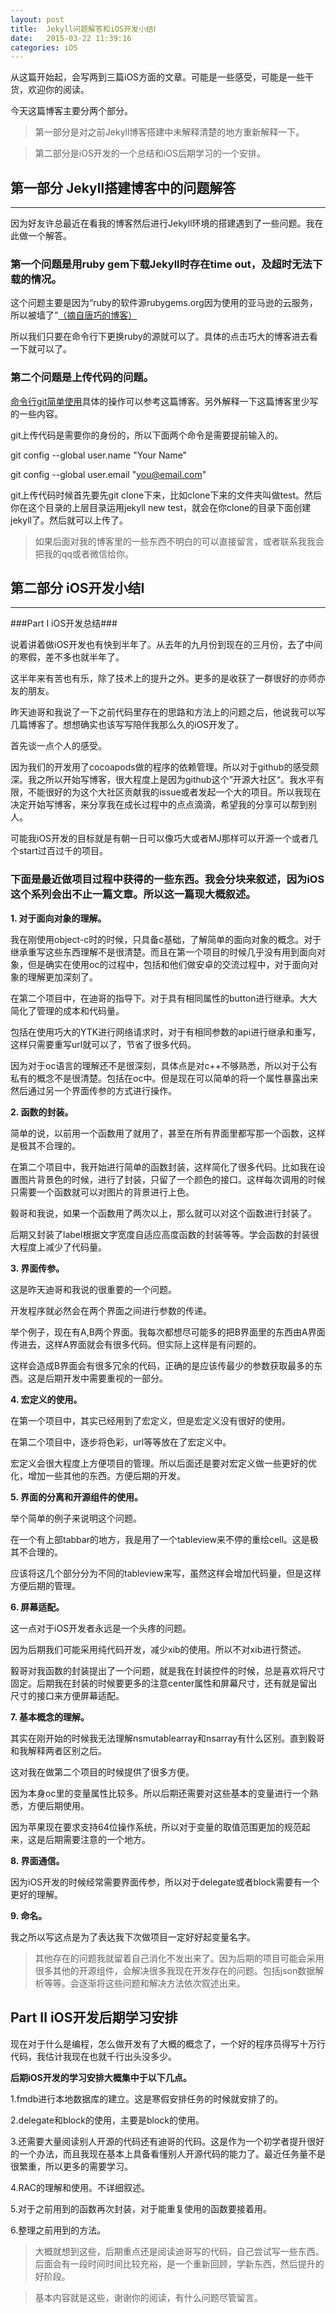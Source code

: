 ```yaml
---
layout: post
title:  Jekyll问题解答和iOS开发小结Ⅰ
date:   2015-03-22 11:39:16
categories: iOS
---
```

从这篇开始起，会写两到三篇iOS方面的文章。可能是一些感受，可能是一些干货，欢迎你的阅读。

今天这篇博客主要分两个部分。

>第一部分是对之前Jekyll博客搭建中未解释清楚的地方重新解释一下。

>第二部分是iOS开发的一个总结和iOS后期学习的一个安排。

## 第一部分 Jekyll搭建博客中的问题解答
---

因为好友许总最近在看我的博客然后进行Jekyll环境的搭建遇到了一些问题。我在此做一个解答。

### 第一个问题是用ruby gem下载Jekyll时存在time out，及超时无法下载的情况。

这个问题主要是因为“ruby的软件源rubygems.org因为使用的亚马逊的云服务，所以被墙了”[（摘自唐巧的博客）](http://blog.devtang.com/blog/2014/05/25/use-cocoapod-to-manage-ios-lib-dependency/)

所以我们只要在命令行下更换ruby的源就可以了。具体的点击巧大的博客进去看一下就可以了。

### 第二个问题是上传代码的问题。
[命令行git简单使用](http://walkginkgo.com/git/2015/03/07/git-easyuse.html)具体的操作可以参考这篇博客。另外解释一下这篇博客里少写的一些内容。

git上传代码是需要你的身份的，所以下面两个命令是需要提前输入的。

git config --global user.name "Your Name"

git config --global user.email "you@email.com"

git上传代码时候首先要先git clone下来，比如clone下来的文件夹叫做test。然后你在这个目录的上层目录运用jekyll new test，就会在你clone的目录下面创建jekyll了。然后就可以上传了。

>如果后面对我的博客里的一些东西不明白的可以直接留言，或者联系我我会把我的qq或者微信给你。

## 第二部分 iOS开发小结Ⅰ
---

###Part Ⅰ iOS开发总结###

说着讲着做iOS开发也有快到半年了。从去年的九月份到现在的三月份，去了中间的寒假，差不多也就半年了。

这半年来有苦也有乐，除了技术上的提升之外。更多的是收获了一群很好的亦师亦友的朋友。

昨天迪哥和我说了一下之前代码里存在的思路和方法上的问题之后，他说我可以写几篇博客了。想想确实也该写写陪伴我那么久的iOS开发了。

首先谈一点个人的感受。

因为我们的开发用了cocoapods做的程序的依赖管理。所以对于github的感受颇深。我之所以开始写博客，很大程度上是因为github这个”开源大社区“。我水平有限，不能很好的为这个大社区贡献我的issue或者发起一个大的项目。所以我现在决定开始写博客，来分享我在成长过程中的点点滴滴，希望我的分享可以帮到别人。

可能我iOS开发的目标就是有朝一日可以像巧大或者MJ那样可以开源一个或者几个start过百过千的项目。

### 下面是最近做项目过程中获得的一些东西。我会分块来叙述，因为iOS这个系列会出不止一篇文章。所以这一篇现大概叙述。

**1. 对于面向对象的理解。**

我在刚使用object-c时的时候，只具备c基础，了解简单的面向对象的概念。对于继承重写这些东西理解不是很清楚。而且在第一个项目的时候几乎没有用到面向对象，但是确实在使用oc的过程中，包括和他们做安卓的交流过程中，对于面向对象的理解更加深刻了。

在第二个项目中，在迪哥的指导下。对于具有相同属性的button进行继承。大大简化了管理的成本和代码量。

包括在使用巧大的YTK进行网络请求时，对于有相同参数的api进行继承和重写，这样只需要重写url就可以了，节省了很多代码。

因为对于oc语言的理解还不是很深刻，具体点是对c++不够熟悉，所以对于公有私有的概念不是很清楚。包括在oc中。但是现在可以简单的将一个属性暴露出来然后通过另一个界面传参的方式进行操作。

**2. 函数的封装。**

简单的说，以前用一个函数用了就用了，甚至在所有界面里都写那一个函数，这样是极其不合理的。

在第二个项目中，我开始进行简单的函数封装，这样简化了很多代码。比如我在设置图片背景色的时候，进行了封装，只留了一个颜色的接口。这样每次调用的时候只需要一个函数就可以对图片的背景进行上色。

毅哥和我说，如果一个函数用了两次以上，那么就可以对这个函数进行封装了。

后期又封装了label根据文字宽度自适应高度函数的封装等等。学会函数的封装很大程度上减少了代码量。

**3. 界面传参。**

这是昨天迪哥和我说的很重要的一个问题。

开发程序就必然会在两个界面之间进行参数的传递。

举个例子，现在有A,B两个界面。我每次都想尽可能多的把B界面里的东西由A界面传进去，这样A界面就会有很多代码。但实际上这样是有问题的。

这样会造成B界面会有很多冗余的代码，正确的是应该传最少的参数获取最多的东西。这是后期开发中需要重视的一部分。

**4. 宏定义的使用。**

在第一个项目中，其实已经用到了宏定义，但是宏定义没有很好的使用。

在第二个项目中，逐步将色彩，url等等放在了宏定义中。

宏定义会很大程度上方便项目的管理。所以后面还是要对宏定义做一些更好的优化，增加一些其他的东西。方便后期的开发。

**5. 界面的分离和开源组件的使用。**

举个简单的例子来说明这个问题。

在一个有上部tabbar的地方，我是用了一个tableview来不停的重绘cell。这是极其不合理的。

应该将这几个部分分为不同的tableview来写，虽然这样会增加代码量，但是这样方便后期的管理。

**6. 屏幕适配。**

这一点对于iOS开发者永远是一个头疼的问题。

因为后期我们可能采用纯代码开发，减少xib的使用。所以不对xib进行赘述。

毅哥对我函数的封装提出了一个问题，就是我在封装控件的时候，总是喜欢将尺寸固定。后期我在封装的时候要更多的注意center属性和屏幕尺寸，还有就是留出尺寸的接口来方便屏幕适配。

**7. 基本概念的理解。**

其实在刚开始的时候我无法理解nsmutablearray和nsarray有什么区别。直到毅哥和我解释两者区别之后。

这对我在做第二个项目的时候提供了很多方便。

因为本身oc里的变量属性比较多。所以后期还需要对这些基本的变量进行一个熟悉，方便后期使用。

因为苹果现在要求支持64位操作系统，所以对于变量的取值范围更加的规范起来，这是后期需要注意的一个地方。

**8. 界面通信。**

因为iOS开发的时候经常需要界面传参，所以对于delegate或者block需要有一个更好的理解。

**9. 命名。**

我之所以写这点是为了表达我下次做项目一定好好起变量名字。


>其他存在的问题我就留着自己消化不发出来了。因为后期的项目可能会采用很多其他的开源组件，会解决很多我现在开发存在的问题。包括json数据解析等等。会逐渐将这些问题和解决方法依次叙述出来。


## Part Ⅱ iOS开发后期学习安排
现在对于什么是编程，怎么做开发有了大概的概念了，一个好的程序员得写十万行代码，我估计我现在也就千行出头没多少。

**后期iOS开发的学习安排大概集中于以下几点。**

1.fmdb进行本地数据库的建立。这是寒假安排任务的时候就安排了的。

2.delegate和block的使用，主要是block的使用。

3.还需要大量阅读别人开源的代码还有迪哥的代码。这是作为一个初学者提升很好的一个办法，而且我现在基本上具备看懂别人开源代码的能力了。最近任务量不是很繁重，所以更多的需要学习。

4.RAC的理解和使用。不详细叙述。

5.对于之前用到的函数再次封装，对于能重复使用的函数要接着用。

6.整理之前用到的方法。

>大概就想到这些，后期重点还是阅读迪哥写的代码，自己尝试写一些东西。后面会有一段时间时间比较充裕，是一个重新回顾，学新东西，然后提升的好阶段。

>基本内容就是这些，谢谢你的阅读，有什么问题尽管留言。
